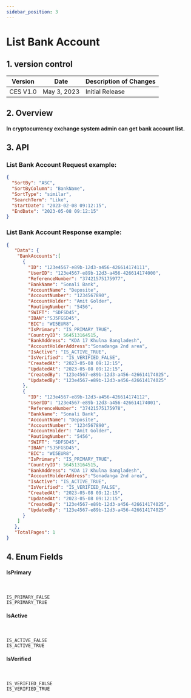 ```yaml
---
sidebar_position: 3
---
```


# List Bank Account

## 1. version control

| Version  | Date        | Description of Changes |
| -------- | ----------- | ---------------------- |
| CES V1.0 | May 3, 2023 | Initial Release        |

## 2. Overview

####  In cryptocurrency exchange system admin can get bank account list.


## 3. API

### List Bank Account Request example:

```json
{
  "SortBy": "ASC",
  "SortByColumn": "BankName",
  "SortType": "similar",
  "SearchTerm": "Like",
  "StartDate": "2023-02-08 09:12:15",
  "EndDate": "2023-05-08 09:12:15"
}
```

### List Bank Account Response example:

```json
{
   "Data": {
    "BankAccounts":[
      {
        "ID": "123e4567-e89b-12d3-a456-426614174111",
        "UserID": "123e4567-e89b-12d3-a456-426614174000",
        "ReferenceNumber": "37421575175977",
        "BankName": "Sonali Bank",
        "AccountName": "Deposite",
        "AccountNumber": "1234567890",
        "AccountHolder": "Amit Golder",
        "RoutingNumber": "5456",
        "SWIFT": "SDFSD45",
        "IBAN":"SJ5FGSD45",
        "BIC": "WI5EUR8",
        "IsPrimary": "IS_PRIMARY_TRUE",
        "CountryID": 564513164515,
        "BankAddress": "KDA 17 Khulna Bangladesh",
        "AccountHolderAddress":"Sonadanga 2nd area",
        "IsActive": "IS_ACTIVE_TRUE",
        "IsVerified": "IS_VERIFIED_FALSE",
        "CreatedAt": "2023-05-08 09:12:15",
        "UpdatedAt": "2023-05-08 09:12:15",
        "CreatedBy": "123e4567-e89b-12d3-a456-426614174025",
        "UpdatedBy": "123e4567-e89b-12d3-a456-426614174025"
      },
      {
        "ID": "123e4567-e89b-12d3-a456-426614174112",
        "UserID": "123e4567-e89b-12d3-a456-426614174001",
        "ReferenceNumber": "37421575175978",
        "BankName": "Sonali Bank",
        "AccountName": "Deposite",
        "AccountNumber": "1234567890",
        "AccountHolder": "Amit Golder",
        "RoutingNumber": "5456",
        "SWIFT": "SDFSD45",
        "IBAN":"SJ5FGSD45",
        "BIC": "WI5EUR8",
        "IsPrimary": "IS_PRIMARY_TRUE",
        "CountryID": 564513164515,
        "BankAddress": "KDA 17 Khulna Bangladesh",
        "AccountHolderAddress":"Sonadanga 2nd area",
        "IsActive": "IS_ACTIVE_TRUE",
        "IsVerified": "IS_VERIFIED_FALSE",
        "CreatedAt": "2023-05-08 09:12:15",
        "UpdatedAt": "2023-05-08 09:12:15",
        "CreatedBy": "123e4567-e89b-12d3-a456-426614174025",
        "UpdatedBy": "123e4567-e89b-12d3-a456-426614174025"
      }
    ]
   },
   "TotalPages": 1
}
```

## 4. Enum Fields
#### **IsPrimary**
&nbsp;

	IS_PRIMARY_FALSE
	IS_PRIMARY_TRUE

#### **IsActive**
&nbsp;

	IS_ACTIVE_FALSE
	IS_ACTIVE_TRUE
	
#### **IsVerified**
&nbsp;

	IS_VERIFIED_FALSE
	IS_VERIFIED_TRUE
